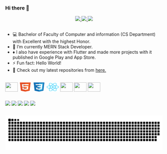### Hi there 👋

<div align="center">
  <a href="https://github.com/MahmoudSharaf55">
  <img height="160em" src="https://github-readme-stats.vercel.app/api?username=MahmoudSharaf55&show_icons=true&theme=dark&include_all_commits=true&count_private=true"/>
  <img height="160em" src="https://github-readme-stats.vercel.app/api/top-langs/?username=MahmoudSharaf55&layout=compact&langs_count=7&theme=dark"/>
  <img height="160em" src="https://github-readme-streak-stats.herokuapp.com?user=MahmoudSharaf55&theme=dark&date_format=M%20j%5B%2C%20Y%5D"/>
  </a>
</div>

##

- 💻 Bachelor of Faculty of Computer and information (CS Department) with Excellent with the highest Honor.
- 🌱 I’m currently MERN Stack Developer.
- ♦️ I also have experience with Flutter and made more projects with it published in Google Play and App Store.
- ⚡ Fun fact: Hello World!
- 🔗 Check out my latest repositories from [here.](https://github.com/MahmoudSharaf55)

<div style="display: inline_block"><br>
  <img align="center" alt="" height="30" width="40" src="https://cdn.jsdelivr.net/gh/devicons/devicon/icons/nodejs/nodejs-original.svg">
  <img align="center" alt="" height="30" width="40" src="https://raw.githubusercontent.com/devicons/devicon/master/icons/html5/html5-original.svg">
  <img align="center" alt="" height="30" width="40" src="https://raw.githubusercontent.com/devicons/devicon/master/icons/css3/css3-original.svg">
  <img align="center" alt="" height="30" width="40" src="https://raw.githubusercontent.com/devicons/devicon/master/icons/react/react-original.svg">
  <img align="center" alt="" height="30" width="40" src="https://cdn.jsdelivr.net/gh/devicons/devicon/icons/electron/electron-original.svg">
  <img align="center" alt="" height="30" width="40" src="https://cdn.jsdelivr.net/gh/devicons/devicon/icons/java/java-original.svg">
  <img align="center" alt="" height="30" width="40" src="https://cdn.jsdelivr.net/gh/devicons/devicon/icons/flutter/flutter-original.svg">
</div>

##

<div> 

<a href="https://www.facebook.com/mahmoud.abdalla.sharaf55/" target="_blank"><img src="https://img.shields.io/badge/Facebook-1877F2?style=for-the-badge&logo=facebook&logoColor=white" target="_blank"></a>
<a href="https://twitter.com/Ma7MOoOD_SHaRaF" target="_blank"><img src="https://img.shields.io/badge/Twitter-1DA1F2?style=for-the-badge&logo=twitter&logoColor=white" target="_blank"></a>
<a href="mailto:mahmoudsharf55@gmail.com" target="_blank"><img src="https://img.shields.io/badge/Gmail-D14836?style=for-the-badge&logo=gmail&logoColor=white" target="_blank"></a>
<a href="https://wa.me/+2011100568681" target="_blank"><img src="https://img.shields.io/badge/WhatsApp-25D366?style=for-the-badge&logo=whatsapp&logoColor=white" target="_blank"></a>
<a href="https://www.linkedin.com/in/mahmoud-sharaf-51aab3171/" target="_blank"><img src="https://img.shields.io/badge/LinkedIn-0077B5?style=for-the-badge&logo=linkedin&logoColor=white" target="_blank"></a>


</div>

##
![Snake animation](github-user-contribution.svg)  
 
